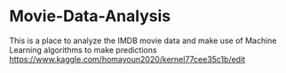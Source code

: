 # Movie-Data-Analysis
This is a place to analyze the IMDB movie data and make use of Machine Learning algorithms to make predictions
https://www.kaggle.com/homayoun2020/kernel77cee35c1b/edit
